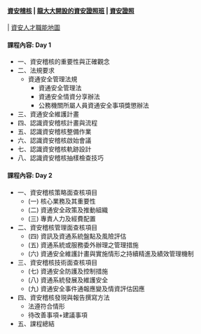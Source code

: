 #### [資安稽核](./content.md) | [龍大大開設的資安證照班](./證照班.md) | [資安證照](./證照.md)
| [資安人才職能地圖](./資安人才職能.md) 

#### 課程內容: Day 1
- 一、資安稽核的重要性與正確觀念
- 二、法規要求
  - 資通安全管理法規
    - 資通安全管理法
    - 資通安全情資分享辦法
    - 公務機關所屬人員資通安全事項獎懲辦法
- 三、資通安全維護計畫
- 四、認識資安稽核計畫與流程
- 五、認識資安稽核整備作業
- 六、認識資安稽核啟始會議
- 七、認識資安稽核軌跡設計
- 八、認識資安稽核抽樣檢查技巧
#### 課程內容: Day 2
- 一、資安稽核策略面查核項目
  - (一) 核心業務及其重要性
  - (二) 資通安全政策及推動組織
  - (三) 專責人力及經費配置
- 二、資安稽核管理面查核項目
  - (四) 資訊及資通系統盤點及風險評估
  - (五) 資通系統或服務委外辦理之管理措施
  - (六) 資通安全維護計畫與實施情形之持續精進及績效管理機制
- 三、資安稽核技術面查核項目
  - (七) 資通安全防護及控制措施
  - (八) 資通系統發展及維護安全
  - (九) 資通安全事件通報應變及情資評估因應
- 四、資安稽核發現與報告撰寫方法
  - 法遵符合情形
  - 待改善事項+建議事項
- 五、課程總結






